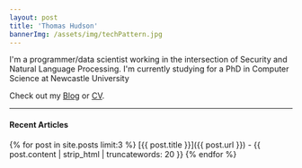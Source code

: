 ```yaml
---
layout: post
title: 'Thomas Hudson'
bannerImg: /assets/img/techPattern.jpg
---
```


I'm a programmer/data scientist working in the intersection of Security and Natural Language Processing. I'm currently studying for a PhD in Computer Science at Newcastle University

Check out my [Blog](/blog) or [CV](/cv).


---
#### Recent Articles
{% for post in site.posts limit:3 %}
[{{ post.title }}]({{ post.url }}) - {{ post.content | strip_html | truncatewords: 20 }}
{% endfor %}
